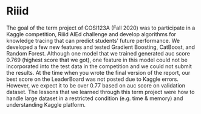 # Riiid
The goal of the term project of COSI123A (Fall 2020) was to participate in a Kaggle competition, Riiid AIEd challenge and develop algorithms for knowledge tracing that can predict students’ future performance. We developed a few new features and tested Gradient Boosting, CatBoost, and Random Forest. Although one model that we trained generated auc score 0.769 (highest score that we got), one feature in this model could not be incorporated into the test data in the competition and we could not submit the results. At the time when you wrote the final version of the report, our best score on the LeaderBoard was not posted due to Kaggle errors. However, we expect it to be over 0.77 based on auc score on validation dataset. The lessons that we learned through this term project were how to handle large dataset in a restricted condition (e.g. time & memory) and understanding Kaggle platform.
